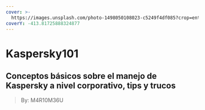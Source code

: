 ```yaml
---
cover: >-
  https://images.unsplash.com/photo-1498050108023-c5249f4df085?crop=entropy&cs=tinysrgb&fm=jpg&ixid=MnwxOTcwMjR8MHwxfHNlYXJjaHw0fHxURUNIfGVufDB8fHx8MTY3MDY4MDY3Ng&ixlib=rb-4.0.3&q=80
coverY: -413.81725888324877
---
```


# Kaspersky101

## Conceptos básicos sobre el manejo de Kaspersky a nivel corporativo, tips y trucos

> By: M4R10M36U
